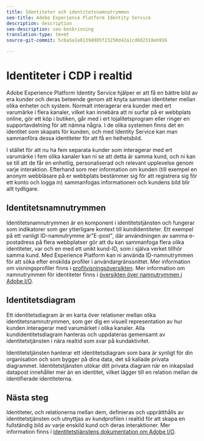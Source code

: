 ```yaml
---
title: Identiteter och identitetsnamnutrymmen
seo-title: Adobe Experience Platform Identity Service
description: description
seo-description: seo-beskrivning
translation-type: tm+mt
source-git-commit: 5cba5a1e8139dd85f23250d42a1cd8d2318eb916

---
```



# Identiteter i CDP i realtid

Adobe Experience Platform Identity Service hjälper er att få en bättre bild av era kunder och deras beteende genom att knyta samman identiteter mellan olika enheter och system. Normalt interagerar era kunder med ert varumärke i flera kanaler, vilket kan innebära att ni surfar på er webbplats online, gör ett köp i butiken, går med i ert lojalitetsprogram eller ringer en supportavdelning för att nämna några. I de olika systemen finns det en identitet som skapats för kunden, och med Identity Service kan man sammanföra dessa identiteter för att få en helhetsbild.

I stället för att nu ha fem separata kunder som interagerar med ert varumärke i fem olika kanaler kan ni se att detta är samma kund, och ni kan se till att de får en enhetlig, personaliserad och relevant upplevelse genom varje interaktion. Efterhand som mer information om kunden (till exempel en anonym webbläsare på er webbplats bestämmer sig för att registrera sig för ett konto och logga in) sammanfogas informationen och kundens bild blir allt tydligare.

## Identitetsnamnutrymmen

Identitetsnamnutrymmen är en komponent i identitetstjänsten och fungerar som indikatorer som ger ytterligare kontext till kundidentiteter. Ett exempel på ett vanligt ID-namnutrymme är&quot;E-post&quot;, där användningen av samma e-postadress på flera webbplatser gör att du kan sammanfoga flera olika identiteter, var och en med ett unikt kund-ID, som i själva verket tillhör samma kund. Med Experience Platform kan ni använda ID-namnutrymmen för att söka efter enskilda profiler i användargränssnittet. Mer information om visningsprofiler finns i [profilvisningsöversikten](/help/rtcdp/profile/profile-viewer.md). Mer information om namnutrymmen för identiteter finns i [översikten över namnutrymmen i Adobe I/O](https://www.adobe.io/apis/experienceplatform/home/profile-identity-segmentation/profile-identity-segmentation-services.html#!api-specification/markdown/narrative/technical_overview/identity_namespace_overview/identity_namespace_overview.md).

## Identitetsdiagram

Ett identitetsdiagram är en karta över relationer mellan olika identitetsnamnutrymmen, som ger dig en visuell representation av hur kunden interagerar med varumärket i olika kanaler. Alla kundidentitetsdiagram hanteras och uppdateras gemensamt av identitetstjänsten i nära realtid som svar på kundaktivitet.

Identitetstjänsten hanterar ett identitetsdiagram som bara är synligt för din organisation och som bygger på dina data, det så kallade privata diagrammet. Identitetstjänsten utökar ditt privata diagram när en inkapslad datapost innehåller mer än en identitet, vilket lägger till en relation mellan de identifierade identiteterna.

## Nästa steg

Identiteter, och relationerna mellan dem, definieras och upprätthålls av identitetstjänsten och utnyttjas av kundprofilen i realtid för att skapa en fullständig bild av varje enskild kund och deras interaktioner. Mer information finns i [identitetstjänstens dokumentation om Adobe I/O](https://www.adobe.io/apis/experienceplatform/home/profile-identity-segmentation/profile-identity-segmentation-services.html#!api-specification/markdown/narrative/technical_overview/identity_services_architectural_overview/identity_services_architectural_overview.md).